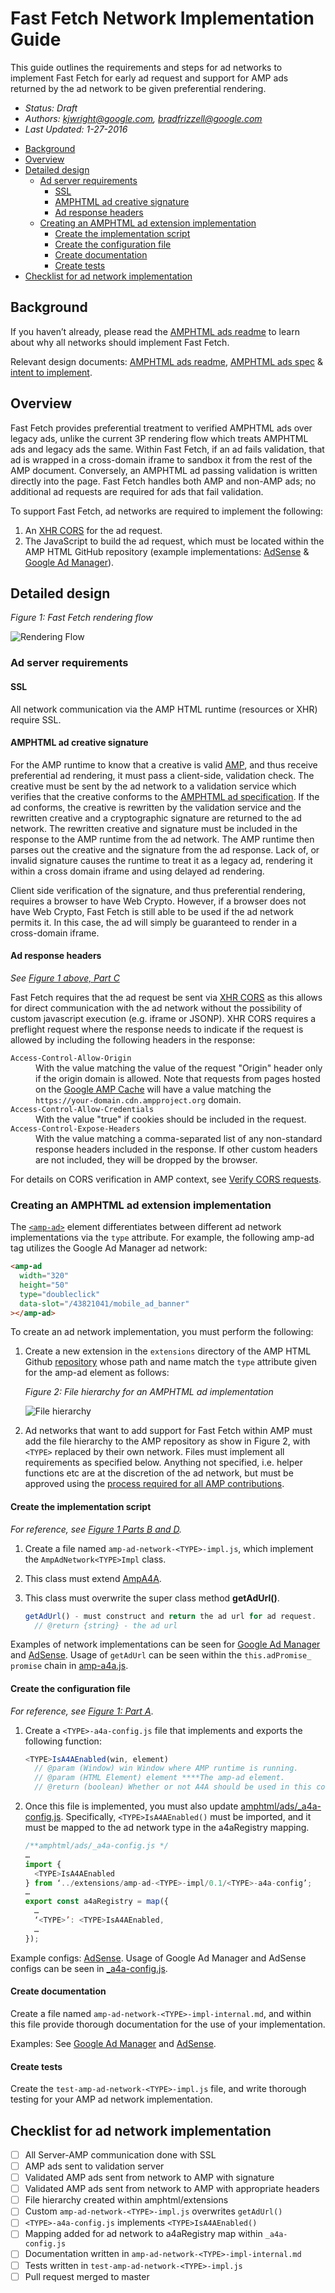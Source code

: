 # Fast Fetch Network Implementation Guide

This guide outlines the requirements and steps for ad networks to implement Fast
Fetch for early ad request and support for AMP ads returned by the ad network to
be given preferential rendering.

-   _Status: Draft_
-   _Authors: [kjwright@google.com](mailto:kjwright@google.com),
    [bradfrizzell@google.com](mailto:bradfrizzell@google.com)_
-   _Last Updated: 1-27-2016_

<!--
  (Do not remove or edit this comment.)

  This table-of-contents is automatically generated. To generate it, run:
    gulp markdown-toc --fix
-->

-   [Background](#background)
-   [Overview](#overview)
-   [Detailed design](#detailed-design)
    -   [Ad server requirements](#ad-server-requirements)
        -   [SSL](#ssl)
        -   [AMPHTML ad creative signature](#amphtml-ad-creative-signature)
        -   [Ad response headers](#ad-response-headers)
    -   [Creating an AMPHTML ad extension implementation](#creating-an-amphtml-ad-extension-implementation)
        -   [Create the implementation script](#create-the-implementation-script)
        -   [Create the configuration file](#create-the-configuration-file)
        -   [Create documentation](#create-documentation)
        -   [Create tests](#create-tests)
-   [Checklist for ad network implementation](#checklist-for-ad-network-implementation)

## Background

If you haven’t already, please read the [AMPHTML ads readme](./a4a-readme.md) to
learn about why all networks should implement Fast Fetch.

Relevant design documents: [AMPHTML ads readme](./a4a-readme.md),
[AMPHTML ads spec](https://github.com/ampproject/amphtml/blob/master/extensions/amp-a4a/amp-a4a-format.md)
& [intent to implement](https://github.com/ampproject/amphtml/issues/3133).

## Overview

Fast Fetch provides preferential treatment to verified AMPHTML ads over legacy
ads, unlike the current 3P rendering flow which treats AMPHTML ads and legacy
ads the same. Within Fast Fetch, if an ad fails validation, that ad is wrapped
in a cross-domain iframe to sandbox it from the rest of the AMP document.
Conversely, an AMPHTML ad passing validation is written directly into the page.
Fast Fetch handles both AMP and non-AMP ads; no additional ad requests are
required for ads that fail validation.

To support Fast Fetch, ad networks are required to implement the following:

1. An [XHR CORS](https://www.w3.org/TR/cors/) for the ad request.
2. The JavaScript to build the ad request, which must be located within the AMP
   HTML GitHub repository (example implementations:
   [AdSense](https://github.com/ampproject/amphtml/tree/master/extensions/amp-ad-network-adsense-impl)
   & [Google Ad Manager](https://github.com/ampproject/amphtml/tree/master/extensions/amp-ad-network-doubleclick-impl)).

## Detailed design

_Figure 1: Fast Fetch rendering flow_

<amp-img alt="Rendering Flow" layout="responsive" src="./1.png"
    width="1280" height="960">
<noscript>
<img alt="Rendering Flow" src="./1.png" />
</noscript>
</amp-img>

### Ad server requirements

#### SSL

All network communication via the AMP HTML runtime (resources or XHR) require SSL.

#### AMPHTML ad creative signature

For the AMP runtime to know that a creative is valid [AMP](https://github.com/ampproject/amphtml/blob/master/extensions/amp-a4a/amp-a4a-format.md),
and thus receive preferential ad rendering, it must pass a client-side,
validation check. The creative must be sent by the ad network to a validation
service which verifies that the creative conforms to the
[AMPHTML ad specification](https://github.com/ampproject/amphtml/blob/master/extensions/amp-a4a/amp-a4a-format.md).
If the ad conforms, the creative is rewritten by the validation service and the
rewritten creative and a cryptographic signature are returned to the ad network.
The rewritten creative and signature must be included in the response to the AMP
runtime from the ad network. The AMP runtime then parses out the creative and
the signature from the ad response. Lack of, or invalid signature causes the
runtime to treat it as a legacy ad, rendering it within a cross domain iframe
and using delayed ad rendering.

Client side verification of the signature, and thus preferential rendering,
requires a browser to have Web Crypto. However, if a browser does not have Web
Crypto, Fast Fetch is still able to be used if the ad network permits it. In
this case, the ad will simply be guaranteed to render in a cross-domain iframe.

#### Ad response headers

_See [Figure 1 above, Part C](#detailed-design)_

Fast Fetch requires that the ad request be sent via [XHR CORS](https://www.w3.org/TR/cors/)
as this allows for direct communication with the ad network without the
possibility of custom javascript execution (e.g. iframe or JSONP). XHR CORS
requires a preflight request where the response needs to indicate if the request
is allowed by including the following headers in the response:

<dl>
  <dt><code>Access-Control-Allow-Origin</code></dt>
  <dd>With the value matching the value of the request "Origin" header only if
    the origin domain is allowed. Note that requests from pages hosted on the
    <a href="https://developers.google.com/amp/cache/">Google AMP Cache</a> will have a value matching the <code>https://your-domain.cdn.ampproject.org</code> domain.</dd>
  <dt><code>Access-Control-Allow-Credentials</code></dt>
  <dd>With the value "true" if cookies should be included in the request.</dd>
  <dt><code>Access-Control-Expose-Headers</code></dt>
  <dd>With the value matching a comma-separated list of any non-standard
    response headers included in the response. If other
    custom headers are not included, they will be dropped by the browser.</dd>
</dl>

For details on CORS verification in AMP context, see [Verify CORS requests](https://github.com/ampproject/amphtml/blob/master/spec/amp-cors-requests.md#verify-cors-header).

### Creating an AMPHTML ad extension implementation

The [`<amp-ad>`](https://amp.dev/documentation/components/amp-ad)
element differentiates between different ad network implementations via the
`type` attribute. For example, the following amp-ad tag utilizes the Google Ad Manager
ad network:

```html
<amp-ad
  width="320"
  height="50"
  type="doubleclick"
  data-slot="/43821041/mobile_ad_banner"
></amp-ad>
```

To create an ad network implementation, you must perform the following:

1.  Create a new extension in the `extensions` directory of the AMP HTML Github
    [repository](https://github.com/ampproject/amphtml/tree/master/extensions)
    whose path and name match the `type` attribute given for the amp-ad element
    as follows:

    _Figure 2: File hierarchy for an AMPHTML ad implementation_

    <amp-img alt="File hierarchy" layout="responsive" src="./2.png"
        width="1280" height="960">
    <noscript>
    <img alt="File hierarchy" src="./2.png"/>
    </noscript>
    </amp-img>

2.  Ad networks that want to add support for Fast Fetch within AMP must add the
    file hierarchy to the AMP repository as show in Figure 2, with `<TYPE>`
    replaced by their own network. Files must implement all requirements as
    specified below. Anything not specified, i.e. helper functions etc are at the
    discretion of the ad network, but must be approved using the [process required
    for all AMP contributions](https://github.com/ampproject/amphtml/blob/master/contributing/contributing-code.md).

#### Create the implementation script

_For reference, see [Figure 1 Parts B and D](#detailed-design)._

1.  Create a file named `amp-ad-network-<TYPE>-impl.js`, which implement the
    `AmpAdNetwork<TYPE>Impl` class.
2.  This class must extend [AmpA4A](https://github.com/ampproject/amphtml/blob/master/extensions/amp-a4a/0.1/amp-a4a.js).
3.  This class must overwrite the super class method **getAdUrl()**.

    ```javascript
    getAdUrl() - must construct and return the ad url for ad request.
      // @return {string} - the ad url
    ```

Examples of network implementations can be seen for [Google Ad Manager](https://github.com/ampproject/amphtml/blob/master/extensions/amp-ad-network-doubleclick-impl/0.1/amp-ad-network-doubleclick-impl.js) and [AdSense](https://github.com/ampproject/amphtml/blob/master/extensions/amp-ad-network-adsense-impl/0.1/amp-ad-network-adsense-impl.js).
Usage of `getAdUrl` can be seen within the `this.adPromise_ promise` chain in
[amp-a4a.js](https://github.com/ampproject/amphtml/blob/master/extensions/amp-a4a/0.1/amp-a4a.js).

#### Create the configuration file

_For reference, see [Figure 1: Part A](#figure-1-fast-fetch-rendering-flow)_.

1.  Create a `<TYPE>-a4a-config.js` file that implements and exports the
    following function:

    ```javascript
    <TYPE>IsA4AEnabled(win, element)
      // @param (Window) win Window where AMP runtime is running.
      // @param (HTML Element) element ****The amp-ad element.
      // @return (boolean) Whether or not A4A should be used in this context.
    ```

2.  Once this file is implemented, you must also update [amphtml/ads/\_a4a-config.js](https://github.com/ampproject/amphtml/blob/master/ads/_a4a-config.js).
    Specifically, `<TYPE>IsA4AEnabled()` must be imported, and it must be mapped
    to the ad network type in the a4aRegistry mapping.

    ```javascript
    /**amphtml/ads/_a4a-config.js */
    …
    import {
      <TYPE>IsA4AEnabled
    } from ‘../extensions/amp-ad-<TYPE>-impl/0.1/<TYPE>-a4a-config’;
    …
    export const a4aRegistry = map({
      …
      ‘<TYPE>’: <TYPE>IsA4AEnabled,
      …
    });
    ```

Example configs: [AdSense](https://github.com/ampproject/amphtml/blob/master/extensions/amp-ad-network-adsense-impl/0.1/adsense-a4a-config.js#L68).
Usage of Google Ad Manager and AdSense configs can be seen in [\_a4a-config.js](https://github.com/ampproject/amphtml/blob/master/ads/_a4a-config.js).

#### Create documentation

Create a file named `amp-ad-network-<TYPE>-impl-internal.md`, and within this
file provide thorough documentation for the use of your implementation.

Examples: See [Google Ad Manager](https://github.com/ampproject/amphtml/blob/master/extensions/amp-ad-network-doubleclick-impl/amp-ad-network-doubleclick-impl-internal.md)
and [AdSense](https://github.com/ampproject/amphtml/blob/master/extensions/amp-ad-network-adsense-impl/amp-ad-network-adsense-impl-internal.md).

#### Create tests

Create the `test-amp-ad-network-<TYPE>-impl.js` file, and write thorough testing
for your AMP ad network implementation.

## Checklist for ad network implementation

-   [ ] All Server-AMP communication done with SSL
-   [ ] AMP ads sent to validation server
-   [ ] Validated AMP ads sent from network to AMP with signature
-   [ ] Validated AMP ads sent from network to AMP with appropriate headers
-   [ ] File hierarchy created within amphtml/extensions
-   [ ] Custom `amp-ad-network-<TYPE>-impl.js` overwrites `getAdUrl()`
-   [ ] `<TYPE>-a4a-config.js` implements `<TYPE>IsA4AEnabled()`
-   [ ] Mapping added for ad network to a4aRegistry map within `_a4a-config.js`
-   [ ] Documentation written in `amp-ad-network-<TYPE>-impl-internal.md`
-   [ ] Tests written in `test-amp-ad-network-<TYPE>-impl.js`
-   [ ] Pull request merged to master
